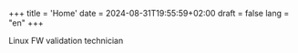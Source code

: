  
+++
title = 'Home'
date = 2024-08-31T19:55:59+02:00
draft = false
lang = "en"
+++

Linux FW validation technician
